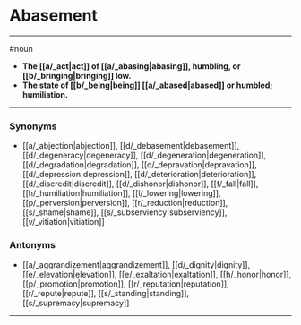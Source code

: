 # Abasement
---
#noun
- **The [[a/_act|act]] of [[a/_abasing|abasing]], humbling, or [[b/_bringing|bringing]] low.**
- **The state of [[b/_being|being]] [[a/_abased|abased]] or humbled; humiliation.**
---
### Synonyms
- [[a/_abjection|abjection]], [[d/_debasement|debasement]], [[d/_degeneracy|degeneracy]], [[d/_degeneration|degeneration]], [[d/_degradation|degradation]], [[d/_depravation|depravation]], [[d/_depression|depression]], [[d/_deterioration|deterioration]], [[d/_discredit|discredit]], [[d/_dishonor|dishonor]], [[f/_fall|fall]], [[h/_humiliation|humiliation]], [[l/_lowering|lowering]], [[p/_perversion|perversion]], [[r/_reduction|reduction]], [[s/_shame|shame]], [[s/_subserviency|subserviency]], [[v/_vitiation|vitiation]]
### Antonyms
- [[a/_aggrandizement|aggrandizement]], [[d/_dignity|dignity]], [[e/_elevation|elevation]], [[e/_exaltation|exaltation]], [[h/_honor|honor]], [[p/_promotion|promotion]], [[r/_reputation|reputation]], [[r/_repute|repute]], [[s/_standing|standing]], [[s/_supremacy|supremacy]]
---
